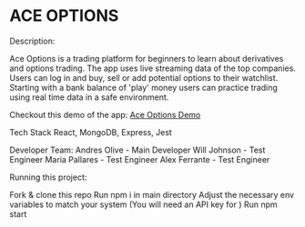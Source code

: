 # ACE OPTIONS

Description:

Ace Options is a trading platform for beginners to learn about derivatives and options trading. The app uses live streaming data of the top companies. Users can log in and buy, sell or add potential options to their watchlist. Starting with a bank balance of 'play' money users can practice trading using real time data in a safe environment. 

Checkout this demo of the app:
[Ace Options Demo](https://www.youtube.com/watch?v=sABXV_pIuS8)

Tech Stack
React, MongoDB, Express, Jest

Developer Team:
Andres Olive - Main Developer
Will Johnson - Test Engineer 
Maria Pallares - Test Engineer
Alex Ferrante - Test Engineer

Running this project:

Fork & clone this repo
Run npm i in main directory
Adjust the necessary env variables to match your system
(You will need an API key for )
Run npm start
